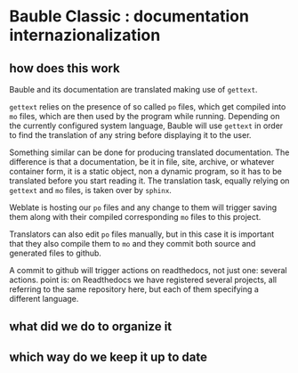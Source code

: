 # Bauble Classic : documentation internazionalization

## how does this work

Bauble and its documentation are translated making use of ``gettext``.

``gettext`` relies on the presence of so called ``po`` files, which get compiled into ``mo`` files, which are then used by the program while running. Depending on the currently configured system language, Bauble will use ``gettext`` in order to find the translation of any string before displaying it to the user.

Something similar can be done for producing translated documentation. The difference is that a documentation, be it in file, site, archive, or whatever container form, it is a static object, non a dynamic program, so it has to be translated before you start reading it. The translation task, equally relying on ``gettext`` and ``mo`` files, is taken over by ``sphinx``.

Weblate is hosting our ``po`` files and any change to them will trigger saving them along with their compiled corresponding ``mo`` files to this project.

Translators can also edit ``po`` files manually, but in this case it is important that they also compile them to ``mo`` and they commit both source and generated files to github.

A commit to github will trigger actions on readthedocs, not just one: several actions. point is: on Readthedocs we have registered several projects, all referring to the same repository here, but each of them specifying a different language.

## what did we do to organize it

## which way do we keep it up to date
